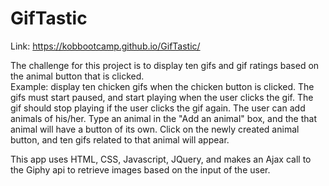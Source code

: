 # GifTastic

Link: https://kobbootcamp.github.io/GifTastic/

The challenge for this project is to display ten gifs and gif ratings based on the animal button that is clicked.  
Example: display ten chicken gifs when the chicken button is clicked.
The gifs must start paused, and start playing when the user clicks the gif.  The gif should stop playing if the user clicks the gif again.
The user can add animals of his/her.  Type an animal in the "Add an animal" box, and the that animal will have a button of its own.
Click on the newly created animal button, and ten gifs related to that animal will appear.

This app uses HTML, CSS, Javascript, JQuery, and makes an Ajax call to the Giphy api to retrieve images based on the input of the user.
